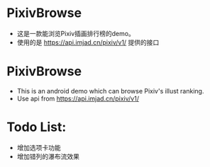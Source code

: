 # PixivBrowse
* 这是一款能浏览Pixiv插画排行榜的demo。
* 使用的是 https://api.imjad.cn/pixiv/v1/ 提供的接口
# PixivBrowse
* This is an android demo which can browse Pixiv's illust ranking.
* Use api from https://api.imjad.cn/pixiv/v1/

# Todo List:
* 增加选项卡功能
* 增加错列的瀑布流效果